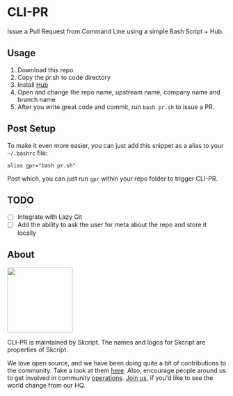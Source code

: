 # CLI-PR
Issue a Pull Request from Command Line using a simple Bash Script + Hub.

## Usage
1. Download this repo
2. Copy the pr.sh to code directory
3. Install [Hub](https://github.com/github/hub)
4. Open and change the repo name, upstream name, company name and branch name
5. After you write great code and commit, run `bash pr.sh` to issue a PR.

## Post Setup
To make it even more easier, you can just add this snippet as a alias to your `~/.bashrc` file:

```
alias gpr="bash pr.sh"
```

Post which, you can just run `gpr` within your repo folder to trigger CLI-PR.

## TODO
- [ ] Integrate with Lazy Git
- [ ] Add the ability to ask the user for meta about the repo and store it locally

## About

<p><img src="http://www.skcript.com/static/skcript_norm.png" width="150"/></p>

CLI-PR is maintained by Skcript. The names and logos for Skcript are properties of Skcript.

We love open source, and we have been doing quite a bit of contributions to the community. Take a look at them [here][skcriptoss]. Also, encourage people around us to get involved in community [operations][community]. [Join us][hiring], if you'd like to see the world change from our HQ.

[skcriptoss]: http://skcript.github.io/
[community]: http://discourse.skcript.com/
[hiring]: http://www.skcript.com/careers?utm_source=github
